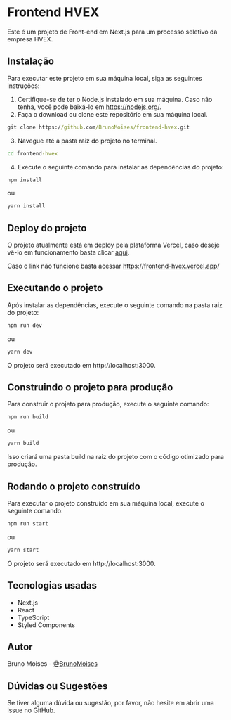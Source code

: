 # Frontend HVEX

Este é um projeto de Front-end em Next.js para um processo seletivo da empresa HVEX.

## Instalação

Para executar este projeto em sua máquina local, siga as seguintes instruções:

1. Certifique-se de ter o Node.js instalado em sua máquina. Caso não tenha, você pode baixá-lo em https://nodejs.org/.
2. Faça o download ou clone este repositório em sua máquina local.

~~~cmd
git clone https://github.com/BrunoMoises/frontend-hvex.git
~~~

3. Navegue até a pasta raiz do projeto no terminal.

~~~cmd
cd frontend-hvex
~~~

4. Execute o seguinte comando para instalar as dependências do projeto:


~~~cmd
npm install
~~~

ou

~~~cmd
yarn install
~~~

## Deploy do projeto

O projeto atualmente está em deploy pela plataforma Vercel, caso deseje vê-lo em funcionamento basta clicar [aqui](https://frontend-hvex.vercel.app/).

Caso o link não funcione basta acessar https://frontend-hvex.vercel.app/

## Executando o projeto

Após instalar as dependências, execute o seguinte comando na pasta raiz do projeto:

~~~cmd
npm run dev
~~~

ou

~~~cmd
yarn dev
~~~

O projeto será executado em http://localhost:3000.

## Construindo o projeto para produção

Para construir o projeto para produção, execute o seguinte comando:

~~~cmd
npm run build
~~~

ou

~~~cmd
yarn build
~~~

Isso criará uma pasta build na raiz do projeto com o código otimizado para produção.

## Rodando o projeto construído

Para executar o projeto construído em sua máquina local, execute o seguinte comando:

~~~cmd
npm run start
~~~

ou

~~~cmd
yarn start
~~~

O projeto será executado em http://localhost:3000.

## Tecnologias usadas

- Next.js
- React
- TypeScript
- Styled Components

## Autor

Bruno Moises - [@BrunoMoises](https://github.com/BrunoMoises)

## Dúvidas ou Sugestões

Se tiver alguma dúvida ou sugestão, por favor, não hesite em abrir uma issue no GitHub.